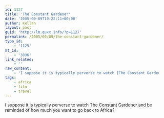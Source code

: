 ```yaml
---
id: 1127
title: 'The Constant Gardener'
date: '2005-09-09T19:22:11+00:00'
author: Kellan
layout: post
guid: 'http://lm.quxx.info/?p=1127'
permalink: /2005/09/09/the-constant-gardener/
typo_id:
    - '1125'
mt_id:
    - '3096'
link_related:
    - ''
raw_content:
    - 'I suppose it is typically perverse to watch [The Constant Gardener](http://imdb.com/title/tt0387131/) and be reminded of how much you want to go back to Africa?'
tags:
    - africa
    - film
    - travel
---
```


I suppose it is typically perverse to watch [The Constant Gardener](http://imdb.com/title/tt0387131/) and be reminded of how much you want to go back to Africa?